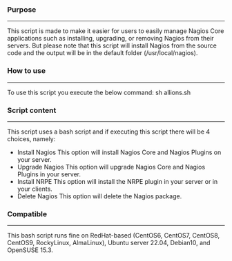 ### Purpose

---
This script is made to make it easier for users to easily manage Nagios Core applications such as installing, upgrading, or removing Nagios from their servers. But please note that this script will install Nagios from the source code and the output will be in the default folder (/usr/local/nagios).




### How to use

---
To use this script you execute the below command:
sh allions.sh




### Script content

---
This script uses a bash script and if executing this script there will be 4 choices, namely:
* Install Nagios
This option will install Nagios Core and Nagios Plugins on your server.
* Upgrade Nagios
This option will upgrade Nagios Core and Nagios Plugins in your server.
* Install NRPE
This option will install the NRPE plugin in your server or in your clients.
* Delete Nagios
This option will delete the Nagios package.


 
### Compatible

---
This bash script runs fine on RedHat-based (CentOS6, CentOS7, CentOS8, CentOS9, RockyLinux, AlmaLinux), Ubuntu server 22.04, Debian10, and OpenSUSE 15.3.
